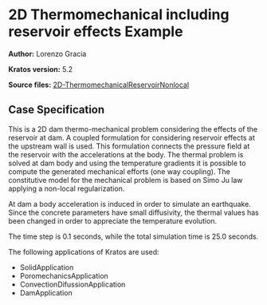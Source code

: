 # 2D Thermomechanical including reservoir effects Example

**Author:** Lorenzo Gracia

**Kratos version:** 5.2

**Source files:** [2D-ThermomechanicalReservoirNonlocal](https://github.com/KratosMultiphysics/Examples/tree/master/dam/use_cases/2d_dam_thermo_mechanical_with_reservoir/source)

## Case Specification

This is a 2D dam thermo-mechanical problem considering the effects of the reservoir at dam. A coupled formulation for considering reservoir effects at the upstream wall is used. This formulation connects the pressure field at the reservoir with the accelerations at the body. The thermal problem is solved at dam body and using the temperature gradients it is possible to compute the generated mechanical efforts (one way coupling). The constitutive model for the mechanical problem is based on Simo Ju law applying a non-local regularization.

At dam a body acceleration is induced in order to simulate an earthquake. Since the concrete parameters have small diffusivity, the thermal values has been changed in order to appreciate the temperature evolution.

The time step is 0.1 seconds, while the total simulation time is 25.0 seconds.

The following applications of Kratos are used:
* SolidApplication
* PoromechanicsApplication 
* ConvectionDifussionApplication
* DamApplication